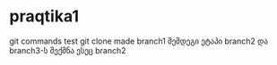 # praqtika1
git commands test
git clone
made branch1
შემდეგი ეტაპი branch2 და branch3-ს შექმნა
ესეც branch2